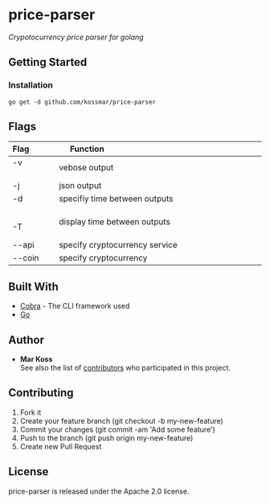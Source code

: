 # price-parser
_Crypotocurrency price parser for golang_

## Getting Started

### Installation
```
go get -d github.com/kossmar/price-parser
```

## Flags

| Flag             | Function                                                                     |
|------------------|------------------------------------------------------------------------------|
| -v               | vebose output                                                                |
| -j               | json output                                                                  |
| -d               | specifiy time between outputs                                                |
| -T               | display time between outputs                                                 |
| --api            | specify cryptocurrency service                                               |
| --coin           | specify cryptocurrency                                                       |

## Built With

* [Cobra](https://github.com/spf13/cobra) - The CLI framework used
* [Go](https://golang.com)

## Author

* **Mar Koss**  
See also the list of [contributors](https://github.com/kossmar/price-parser/contributors) who participated in this project.

## Contributing

1. Fork it
2. Create your feature branch (git checkout -b my-new-feature)
3. Commit your changes (git commit -am 'Add some feature')
4. Push to the branch (git push origin my-new-feature)
5. Create new Pull Request

## License

price-parser is released under the Apache 2.0 license.
